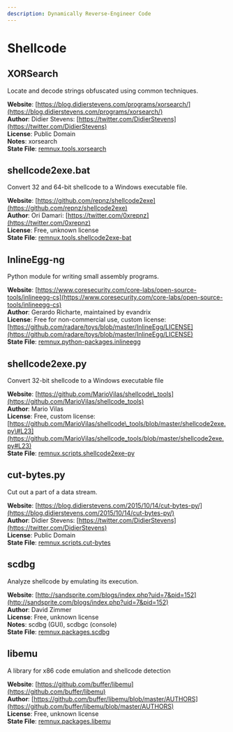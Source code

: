 ```yaml
---
description: Dynamically Reverse-Engineer Code
---
```


# Shellcode

## XORSearch

Locate and decode strings obfuscated using common techniques.

**Website**: [https://blog.didierstevens.com/programs/xorsearch/](https://blog.didierstevens.com/programs/xorsearch/)  
**Author**: Didier Stevens: [https://twitter.com/DidierStevens](https://twitter.com/DidierStevens)  
**License**: Public Domain  
**Notes**: xorsearch  
**State File**: [remnux.tools.xorsearch](https://github.com/REMnux/salt-states/blob/master/./remnux/tools/xorsearch.sls)

## shellcode2exe.bat

Convert 32 and 64-bit shellcode to a Windows executable file.

**Website**: [https://github.com/repnz/shellcode2exe](https://github.com/repnz/shellcode2exe)  
**Author**: Ori Damari: [https://twitter.com/0xrepnz](https://twitter.com/0xrepnz)  
**License**: Free, unknown license  
**State File**: [remnux.tools.shellcode2exe-bat](https://github.com/REMnux/salt-states/blob/master/./remnux/tools/shellcode2exe-bat.sls)

## InlineEgg-ng

Python module for writing small assembly programs.

**Website**: [https://www.coresecurity.com/core-labs/open-source-tools/inlineegg-cs](https://www.coresecurity.com/core-labs/open-source-tools/inlineegg-cs)  
**Author**: Gerardo Richarte, maintained by evandrix  
**License**: Free for non-commercial use, custom license: [https://github.com/radare/toys/blob/master/InlineEgg/LICENSE](https://github.com/radare/toys/blob/master/InlineEgg/LICENSE)  
**State File**: [remnux.python-packages.inlineegg](https://github.com/REMnux/salt-states/blob/master/./remnux/python-packages/inlineegg.sls)

## shellcode2exe.py

Convert 32-bit shellcode to a Windows executable file

**Website**: [https://github.com/MarioVilas/shellcode\_tools](https://github.com/MarioVilas/shellcode_tools)  
**Author**: Mario Vilas  
**License**: Free, custom license: [https://github.com/MarioVilas/shellcode\_tools/blob/master/shellcode2exe.py\#L23](https://github.com/MarioVilas/shellcode_tools/blob/master/shellcode2exe.py#L23)  
**State File**: [remnux.scripts.shellcode2exe-py](https://github.com/REMnux/salt-states/blob/master/./remnux/scripts/shellcode2exe-py.sls)

## cut-bytes.py

Cut out a part of a data stream.

**Website**: [https://blog.didierstevens.com/2015/10/14/cut-bytes-py/](https://blog.didierstevens.com/2015/10/14/cut-bytes-py/)  
**Author**: Didier Stevens: [https://twitter.com/DidierStevens](https://twitter.com/DidierStevens)  
**License**: Public Domain  
**State File**: [remnux.scripts.cut-bytes](https://github.com/REMnux/salt-states/blob/master/./remnux/scripts/cut-bytes.sls)

## scdbg

Analyze shellcode by emulating its execution.

**Website**: [http://sandsprite.com/blogs/index.php?uid=7&pid=152](http://sandsprite.com/blogs/index.php?uid=7&pid=152)  
**Author**: David Zimmer  
**License**: Free, unknown license  
**Notes**: scdbg \(GUI\), scdbgc \(console\)  
**State File**: [remnux.packages.scdbg](https://github.com/REMnux/salt-states/blob/master/./remnux/packages/scdbg.sls)

## libemu

A library for x86 code emulation and shellcode detection

**Website**: [https://github.com/buffer/libemu](https://github.com/buffer/libemu)  
**Author**: [https://github.com/buffer/libemu/blob/master/AUTHORS](https://github.com/buffer/libemu/blob/master/AUTHORS)  
**License**: Free, unknown license  
**State File**: [remnux.packages.libemu](https://github.com/REMnux/salt-states/blob/master/./remnux/packages/libemu.sls)

